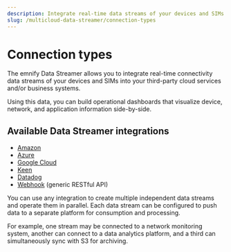 ```yaml
---
description: Integrate real-time data streams of your devices and SIMs with the emnify multicloud Data Streamer
slug: /multicloud-data-streamer/connection-types
---
```


# Connection types

The emnify Data Streamer allows you to integrate real-time connectivity data streams of your devices and SIMs into your third-party cloud services and/or business systems.

Using this data, you can build operational dashboards that visualize device, network, and application information side-by-side.

## Available Data Streamer integrations

- [Amazon](/multicloud-data-streamer/integrations#amazon)
- [Azure](/multicloud-data-streamer/integrations#azure)
- [Google Cloud](/multicloud-data-streamer/integrations#google-cloud)
- [Keen](/multicloud-data-streamer/integrations#keen)
- [Datadog](/multicloud-data-streamer/integrations#datadog)
- [Webhook](/multicloud-data-streamer/integrations#webhook) (generic RESTful API)

You can use any integration to create multiple independent data streams and operate them in parallel.
Each data stream can be configured to push data to a separate platform for consumption and processing.

For example, one stream may be connected to a network monitoring system, another can connect to a data analytics platform, and a third can simultaneously sync with S3 for archiving.
